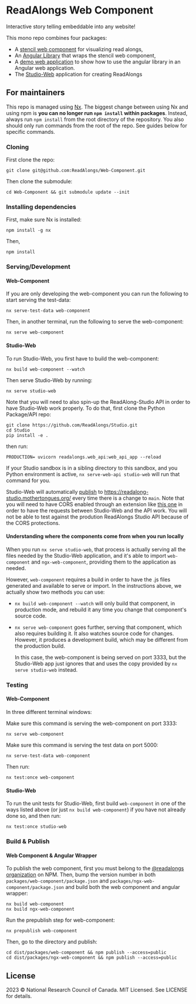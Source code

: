 ReadAlongs Web Component
=======================

Interactive story telling embeddable into any website!

<!-- TODO: put an animated GIF here, showing it off! -->

This mono repo combines four packages:

 - A [stencil web component](packages/web-component/) for visualizing read alongs,
 - An [Angular Library](packages/ngx-web-component/) that wraps the stencil web component,
 - A [demo web application](packages/angular-demo/) to show how to use the angular library in an Angular web application.
- The [Studio-Web](packages/studio-web/) application for creating ReadAlongs

For maintainers
---------------

This repo is managed using [Nx]. The biggest change between using Nx and
using npm is **you can no longer run `npm install` within packages**.
Instead, always run `npm install` from the root directory of the
repository. You also should only run commands from the root of the repo. See guides below for specific commands.

[Nx]: https://nx.dev/

### Cloning

First clone the repo:

    git clone git@github.com:ReadAlongs/Web-Component.git

Then clone the submodule:

    cd Web-Component && git submodule update --init 

### Installing dependencies

First, make sure Nx is installed:

    npm install -g nx

Then,

    npm install

### Serving/Development

#### Web-Component

If you are only developing the web-component you can run the following to start serving the test-data:

    nx serve-test-data web-component

Then, in another terminal, run the following to serve the web-component:

    nx serve web-component

#### Studio-Web

To run Studio-Web, you first have to build the web-component:

    nx build web-component --watch

Then serve Studio-Web by running:

    nx serve studio-web

Note that you will need to also spin-up the ReadAlong-Studio API in order to have Studio-Web work properly. To do that, first clone the Python Package/API repo:

    git clone https://github.com/ReadAlongs/Studio.git
    cd Studio
    pip install -e .

then run:

    PRODUCTION= uvicorn readalongs.web_api:web_api_app --reload     

If your Studio sandbox is in a sibling directory to this sandbox, and you Python environment is active, `nx serve-web-api studio-web` will run that command for you.

Studio-Web will automatically [publish](.github/workflows/publish.yml) to https://readalong-studio.mothertongues.org/ every time there is a change to `main`. Note that you will need to have CORS enabled through an extension like [this one](https://chrome.google.com/webstore/detail/allow-cors-access-control/lhobafahddgcelffkeicbaginigeejlf?hl=en) in order to have the requests between Studio-Web and the API work. You will not be able to test against the prodution ReadAlongs Studio API because of the CORS protections.

#### Understanding where the components come from when you run locally

When you run `nx serve studio-web`, that process is actually serving all the files needed
by the Studio-Web application, and it's able to import `web-component` and `ngx-web-component`,
providing them to the application as needed.

However, `web-component` requires a build in order to have the .js files generated and available
to serve or import. In the instructions above, we actually show two methods you can use:

 - `nx build web-component --watch` will only build that component, in production mode, and
   rebuild it any time you change that component's source code.

 - `nx serve web-component` goes further, serving that component, which also requires building
   it. It also watches source code for changes.  However, it produces a development build, which
   may be different from the production build.

   In this case, the web-component is being served on port 3333, but the Studio-Web app
   just ignores that and uses the copy provided by `nx serve studio-web` instead.

### Testing

#### Web-Component

In three different terminal windows:

Make sure this command is serving the web-component on port 3333:

    nx serve web-component

Make sure this command is serving the test data on port 5000:

    nx serve-test-data web-component

Then run:

    nx test:once web-component

#### Studio-Web

To run the unit tests for Studio-Web, first build `web-component` in one of the ways listed
above (or just `nx build web-component`) if you have not already done so, and then run:

    nx test:once studio-web

### Build & Publish

#### Web Component & Angular Wrapper

To publish the web component, first you must belong to the [@readalongs organization](https://www.npmjs.com/org/readalongs) on NPM. Then, bump the version number in both `packages/web-component/package.json` and `packages/ngx-web-component/package.json` and build both the web component and angular wrapper:

    nx build web-component
    nx build ngx-web-component

Run the prepublish step for web-component:

    nx prepublish web-component

Then, go to the directory and publish:

    cd dist/packages/web-component && npm publish --access=public
    cd dist/packages/ngx-web-component && npm publish --access=public


License
-------

2023 © National Research Council of Canada. MIT Licensed. See LICENSE for details.

